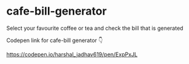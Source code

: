 # cafe-bill-generator
Select your favourite coffee or tea and check the bill that is generated

Codepen link for cafe-bill generator 👇

https://codepen.io/harshal_jadhav619/pen/ExpPxJL
